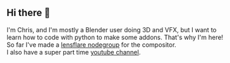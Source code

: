 ## Hi there 👋
I'm Chris, and I'm mostly a Blender user doing 3D and VFX, but I want to learn how to code with python to make some addons. That's why I'm here! <br>
So far I've made a [lensflare nodegroup](https://chrisfast.gumroad.com/l/easy-lens-flares) for the compositor. <br>
I also have a super part time [youtube channel](https://www.youtube.com/@chrisfastmedia). 

<!--
**chrisjdfast/chrisjdfast** is a ✨ _special_ ✨ repository because its `README.md` (this file) appears on your GitHub profile.

Here are some ideas to get you started:

- 🔭 I’m currently working on ...
- 🌱 I’m currently learning ...
- 👯 I’m looking to collaborate on ...
- 🤔 I’m looking for help with ...
- 💬 Ask me about ...
- 📫 How to reach me: ...
- 😄 Pronouns: ...
- ⚡ Fun fact: ...
-->
